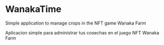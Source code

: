 # WanakaTime
Simple application to manage crops in the NFT game Wanaka Farm

Aplicacion simple para administrar tus cosechas en el juego NFT Wanaka Farm

